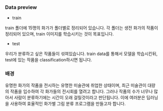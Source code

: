 ### Data preview

- train

train 폴더에 15명의 화가가 폴더별로 정리되어 있습니다. 각 폴더는 생전 화가의 작품이 정리되어 있으며, train 이미지를 학습시키는 것이 목표입니다.


- test

우리가 분류하고 싶은 작품들이 섞여있습니다. train data를 통해서 모델을 학습시킨뒤, test에 있는 작품을 classification하시면 됩니다.



### 배경

유명한 화가의 작품을 전시하는 유명한 미술관에 취업한 상태이며, 최근 미술관이 대량의 작품을 입수하여 각 화가들의 전시회를 열려고 합니다.
그러나 작품의 수가 너무나 많아서 사람이 분류하기에는 시간이 오래 걸릴것이라고 판단됩니다.
이에 여러분은 딥러닝을 사용하여 효율적인 화가별 그림 분류 프로그램을 만들고자 합니다.
